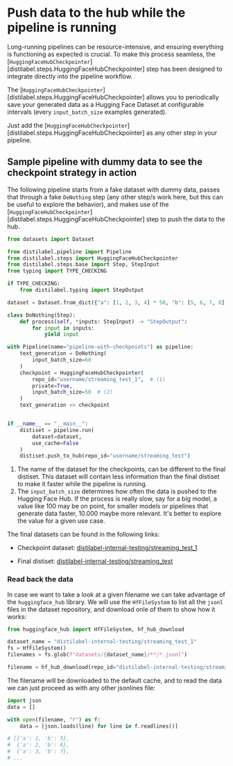 # Push data to the hub while the pipeline is running

Long-running pipelines can be resource-intensive, and ensuring everything is functioning as expected is crucial. To make this process seamless, the [`HuggingFaceHubCheckpointer`][distilabel.steps.HuggingFaceHubCheckpointer] step has been designed to integrate directly into the pipeline workflow.

The [`HuggingFaceHubCheckpointer`][distilabel.steps.HuggingFaceHubCheckpointer] allows you to periodically save your generated data as a Hugging Face Dataset at configurable intervals (every `input_batch_size` examples generated).

Just add the [`HuggingFaceHubCheckpointer`][distilabel.steps.HuggingFaceHubCheckpointer] as any other step in your pipeline.

## Sample pipeline with dummy data to see the checkpoint strategy in action

The following pipeline starts from a fake dataset with dummy data, passes that through a fake `DoNothing` step (any other step/s work here, but this can be useful to explore the behavior), and makes use of the [`HuggingFaceHubCheckpointer`][distilabel.steps.HuggingFaceHubCheckpointer] step to push the data to the hub.

```python
from datasets import Dataset

from distilabel.pipeline import Pipeline
from distilabel.steps import HuggingFaceHubCheckpointer
from distilabel.steps.base import Step, StepInput
from typing import TYPE_CHECKING

if TYPE_CHECKING:
    from distilabel.typing import StepOutput

dataset = Dataset.from_dict({"a": [1, 2, 3, 4] * 50, "b": [5, 6, 7, 8] * 50})

class DoNothing(Step):
    def process(self, *inputs: StepInput) -> "StepOutput":
        for input in inputs:
            yield input

with Pipeline(name="pipeline-with-checkpoints") as pipeline:
    text_generation = DoNothing(
        input_batch_size=60
    )
    checkpoint = HuggingFaceHubCheckpointer(
        repo_id="username/streaming_test_1",  # (1)
        private=True,
        input_batch_size=50  # (2)
    )
    text_generation >> checkpoint


if __name__ == "__main__":
    distiset = pipeline.run(
        dataset=dataset,
        use_cache=False
    )
    distiset.push_to_hub(repo_id="username/streaming_test")
```

1. The name of the dataset for the checkpoints, can be different to the final distiset. This dataset
will contain less information than the final distiset to make it faster while the pipeline is running.
2. The `input_batch_size` determines how often the data is pushed to the Hugging Face Hub. If the process is really slow, say for a big model, a value like 100 may be on point, for smaller models or pipelines that generate data faster, 10.000 maybe more relevant. It's better to explore the value for a given use case.

The final datasets can be found in the following links:

- Checkpoint dataset: [distilabel-internal-testing/streaming_test_1](https://huggingface.co/datasets/distilabel-internal-testing/streaming_test_1)

- Final distiset: [distilabel-internal-testing/streaming_test](https://huggingface.co/datasets/distilabel-internal-testing/streaming_test)

### Read back the data

In case we want to take a look at a given filename we can take advantage of the `huggingface_hub` library. We will use the `HfFileSystem` to list all the `jsonl` files in the dataset repository, and download onle of them to show how it works:

```python
from huggingface_hub import HfFileSystem, hf_hub_download

dataset_name = "distilabel-internal-testing/streaming_test_1"
fs = HfFileSystem()
filenames = fs.glob(f"datasets/{dataset_name}/**/*.jsonl")

filename = hf_hub_download(repo_id="distilabel-internal-testing/streaming_test_1", filename="config-0/train-00000.jsonl", repo_type="dataset")
```

The filename will be downloaded to the default cache, and to read the data we can just proceed as with any other jsonlines file:

```python
import json
data = []

with open(filename, "r") as f:
    data = [json.loads(line) for line in f.readlines()]

# [{'a': 1, 'b': 5},
#  {'a': 2, 'b': 6},
#  {'a': 3, 'b': 7},
# ...
```

